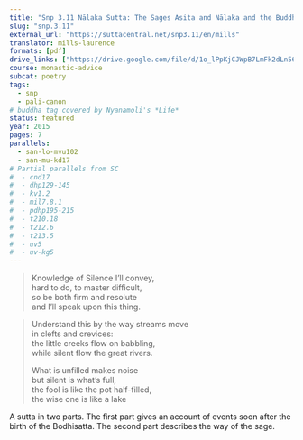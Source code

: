 ```yaml
---
title: "Snp 3.11 Nālaka Sutta: The Sages Asita and Nālaka and the Buddha’s advice"
slug: "snp.3.11"
external_url: "https://suttacentral.net/snp3.11/en/mills"
translator: mills-laurence
formats: [pdf]
drive_links: ["https://drive.google.com/file/d/1o_lPpKjCJWpB7LmFk2dLn56Cpn7--Myt/view?usp=drivesdk"]
course: monastic-advice
subcat: poetry
tags:
  - snp
  - pali-canon
# buddha tag covered by Nyanamoli's *Life*
status: featured
year: 2015
pages: 7
parallels:
  - san-lo-mvu102
  - san-mu-kd17
# Partial parallels from SC
#  - cnd17
#  - dhp129-145
#  - kv1.2
#  - mil7.8.1
#  - pdhp195-215
#  - t210.18
#  - t212.6
#  - t213.5
#  - uv5
#  - uv-kg5
---
```


> Knowledge of Silence I’ll convey,  
hard to do, to master difficult,  
so be both firm and resolute  
and I’ll speak upon this thing.

> Understand this by the way streams move  
in clefts and crevices:  
the little creeks flow on babbling,  
while silent flow the great rivers.  
>  
> What is unfilled makes noise  
but silent is what’s full,  
the fool is like the pot half-filled,  
the wise one is like a lake  

A sutta in two parts. The first part gives an account of events soon after the birth of the Bodhisatta. The second part describes the way of the sage.

